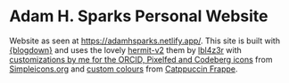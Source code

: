 # Adam H. Sparks Personal Website

Website as seen at <https://adamhsparks.netlify.app/>.
This site is built with [{blogdown}](https://bookdown.org/yihui/blogdown/) and uses the lovely [hermit-v2](https://github.com/1bl4z3r/hermit-V2) them by [lbl4z3r](https://github.com/1bl4z3r) with [customizations by me for the ORCID, Pixelfed and Codeberg icons](https://github.com/adamhsparks/adamhsparks/blob/b952c50bfc51c79ead3d75e0d3e14935dbe73b73/layouts/partials/svg.html#L3-L7) from [Simpleicons.org](https://simpleicons.org/) and [custom colours](https://github.com/adamhsparks/adamhsparks/tree/main/assets/scss) from [Catppuccin Frappe](https://catppuccin.com/palette).
